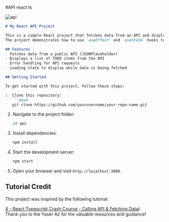 #API react ts

![api](https://github.com/user-attachments/assets/75ca7b54-4954-4917-8ba1-a790603cd184)

```markdown
# My React API Project

This is a simple React project that fetches data from an API and displays it on the screen.
The project demonstrates how to use `useEffect` and `useState` hooks to fetch and manage API data in a React application.

## Features
- Fetches data from a public API (JSONPlaceholder)
- Displays a list of TODO items from the API
- Error handling for API requests
- Loading state to display while data is being fetched

## Getting Started

To get started with this project, follow these steps:

1. Clone this repository:
   ```bash
   git clone https://github.com/yourusername/your-repo-name.git
   ```

2. Navigate to the project folder:
   ```bash
   cd api
   ```

3. Install dependencies:
   ```bash
   npm install
   ```

4. Start the development server:
   ```bash
   npm start
   ```

5. Open your browser and visit `http://localhost:3000`.

## Tutorial Credit

This project was inspired by the following tutorial:


[4 - React Typescript Crash Course - Calling API & Fetching Data](https://www.youtube.com/watch?v=zR5FoKMAJp4 ))  
Thank you to the Yaser Az for the valuable resources and guidance!
